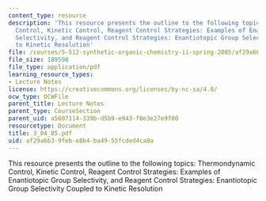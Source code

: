```yaml
---
content_type: resource
description: 'This resource presents the outline to the following topics:  Thermondynamic
  Control, Kinetic Control, Reagent Control Strategies: Examples of Enantiotopic Group
  Selectivity, and Reagent Control Strategies: Enantiotopic Group Selectivity Coupled
  to Kinetic Resolution'
file: /courses/5-512-synthetic-organic-chemistry-ii-spring-2005/af29a6639febe8b4ba4955fcded4ca8a_3_04_05.pdf
file_size: 189598
file_type: application/pdf
learning_resource_types:
- Lecture Notes
license: https://creativecommons.org/licenses/by-nc-sa/4.0/
ocw_type: OCWFile
parent_title: Lecture Notes
parent_type: CourseSection
parent_uid: a5607114-339b-d5b9-e943-f0e3e27e9f00
resourcetype: Document
title: 3_04_05.pdf
uid: af29a663-9feb-e8b4-ba49-55fcded4ca8a
---
```

This resource presents the outline to the following topics:  Thermondynamic Control, Kinetic Control, Reagent Control Strategies: Examples of Enantiotopic Group Selectivity, and Reagent Control Strategies: Enantiotopic Group Selectivity Coupled to Kinetic Resolution